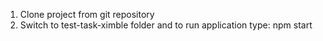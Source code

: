 1. Clone project from git repository
2. Switch to test-task-ximble folder and to run application type: npm start